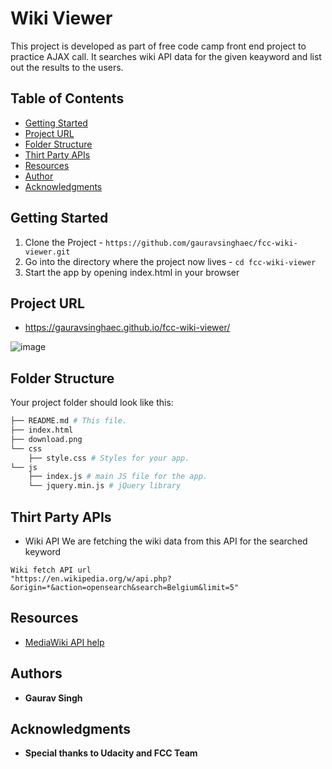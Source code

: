 # Wiki Viewer
This project is developed as part of free code camp front end project to practice
AJAX call. It searches wiki API data for the given keayword and list out the results to the users.

## Table of Contents

* [Getting Started](#getting-started)
* [Project URL](#project-url)
* [Folder Structure](#folder-structure)
* [Thirt Party APIs](#thirt-party-apis)
* [Resources](#resources)
* [Author](#author)
* [Acknowledgments](#acknowledgments)

## Getting Started
1. Clone the Project - `https://github.com/gauravsinghaec/fcc-wiki-viewer.git`
2. Go into the directory where the project now lives - `cd fcc-wiki-viewer`
4. Start the app by opening index.html in your browser

## Project URL

* https://gauravsinghaec.github.io/fcc-wiki-viewer/

![image](https://user-images.githubusercontent.com/15084301/44958121-09d76180-aef9-11e8-8dfd-4e9ed5c6558f.png)


## Folder Structure
Your project folder should look like this:
```sh
├── README.md # This file.
├── index.html
├── download.png
└── css
    ├── style.css # Styles for your app.
└── js
    ├── index.js # main JS file for the app.
    └── jquery.min.js # jQuery library
```

## Thirt Party APIs
* Wiki API
	We are fetching the wiki data from this API for the searched keyword
```
Wiki fetch API url
"https://en.wikipedia.org/w/api.php?&origin=*&action=opensearch&search=Belgium&limit=5"
```

## Resources
* [MediaWiki API help](https://en.wikipedia.org/w/api.php)

## Authors
* **Gaurav Singh**

## Acknowledgments
* **Special thanks to Udacity and FCC Team**
